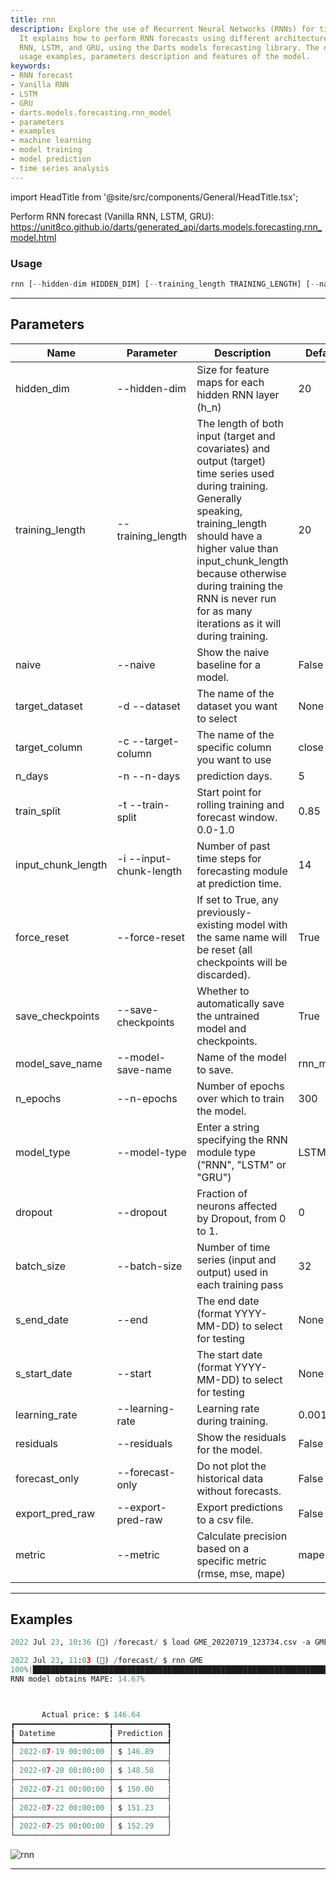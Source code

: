 ```yaml
---
title: rnn
description: Explore the use of Recurrent Neural Networks (RNNs) for time series forecasting.
  It explains how to perform RNN forecasts using different architectures like Vanilla
  RNN, LSTM, and GRU, using the Darts models forecasting library. The document covers
  usage examples, parameters description and features of the model.
keywords:
- RNN forecast
- Vanilla RNN
- LSTM
- GRU
- darts.models.forecasting.rnn_model
- parameters
- examples
- machine learning
- model training
- model prediction
- time series analysis
---
```


import HeadTitle from '@site/src/components/General/HeadTitle.tsx';

<HeadTitle title="forecast /rnn - Reference | OpenBB Terminal Docs" />

Perform RNN forecast (Vanilla RNN, LSTM, GRU): https://unit8co.github.io/darts/generated_api/darts.models.forecasting.rnn_model.html

### Usage

```python wordwrap
rnn [--hidden-dim HIDDEN_DIM] [--training_length TRAINING_LENGTH] [--naive] [-d {AAPL}] [-c TARGET_COLUMN] [-n N_DAYS] [-t TRAIN_SPLIT] [-i INPUT_CHUNK_LENGTH] [--force-reset FORCE_RESET] [--save-checkpoints SAVE_CHECKPOINTS] [--model-save-name MODEL_SAVE_NAME] [--n-epochs N_EPOCHS] [--model-type MODEL_TYPE] [--dropout DROPOUT] [--batch-size BATCH_SIZE] [--end S_END_DATE] [--start S_START_DATE] [--learning-rate LEARNING_RATE] [--residuals] [--forecast-only] [--export-pred-raw] [--metric {rmse,mse,mape,smape}]
```

---

## Parameters

| Name | Parameter | Description | Default | Optional | Choices |
| ---- | --------- | ----------- | ------- | -------- | ------- |
| hidden_dim | --hidden-dim | Size for feature maps for each hidden RNN layer (h_n) | 20 | True | None |
| training_length | --training_length | The length of both input (target and covariates) and output (target) time series used during training. Generally speaking, training_length should have a higher value than input_chunk_length because otherwise during training the RNN is never run for as many iterations as it will during training. | 20 | True | None |
| naive | --naive | Show the naive baseline for a model. | False | True | None |
| target_dataset | -d  --dataset | The name of the dataset you want to select | None | True | AAPL |
| target_column | -c  --target-column | The name of the specific column you want to use | close | True | None |
| n_days | -n  --n-days | prediction days. | 5 | True | None |
| train_split | -t  --train-split | Start point for rolling training and forecast window. 0.0-1.0 | 0.85 | True | None |
| input_chunk_length | -i  --input-chunk-length | Number of past time steps for forecasting module at prediction time. | 14 | True | None |
| force_reset | --force-reset | If set to True, any previously-existing model with the same name will be reset (all checkpoints will be discarded). | True | True | None |
| save_checkpoints | --save-checkpoints | Whether to automatically save the untrained model and checkpoints. | True | True | None |
| model_save_name | --model-save-name | Name of the model to save. | rnn_model | True | None |
| n_epochs | --n-epochs | Number of epochs over which to train the model. | 300 | True | None |
| model_type | --model-type | Enter a string specifying the RNN module type ("RNN", "LSTM" or "GRU") | LSTM | True | None |
| dropout | --dropout | Fraction of neurons affected by Dropout, from 0 to 1. | 0 | True | None |
| batch_size | --batch-size | Number of time series (input and output) used in each training pass | 32 | True | None |
| s_end_date | --end | The end date (format YYYY-MM-DD) to select for testing | None | True | None |
| s_start_date | --start | The start date (format YYYY-MM-DD) to select for testing | None | True | None |
| learning_rate | --learning-rate | Learning rate during training. | 0.001 | True | None |
| residuals | --residuals | Show the residuals for the model. | False | True | None |
| forecast_only | --forecast-only | Do not plot the historical data without forecasts. | False | True | None |
| export_pred_raw | --export-pred-raw | Export predictions to a csv file. | False | True | None |
| metric | --metric | Calculate precision based on a specific metric (rmse, mse, mape) | mape | True | rmse, mse, mape, smape |


---

## Examples

```python
2022 Jul 23, 10:36 (🦋) /forecast/ $ load GME_20220719_123734.csv -a GME

2022 Jul 23, 11:03 (🦋) /forecast/ $ rnn GME
100%|███████████████████████████████████████████████████████████████████████████████████████████████████████████████████████████████████████████████████████████████████████████████████████████████████████████████| 115/115 [00:0700:00, 15.10it/s]
RNN model obtains MAPE: 14.67%



       Actual price: $ 146.64
┏━━━━━━━━━━━━━━━━━━━━━┳━━━━━━━━━━━━┓
┃ Datetime            ┃ Prediction ┃
┡━━━━━━━━━━━━━━━━━━━━━╇━━━━━━━━━━━━┩
│ 2022-07-19 00:00:00 │ $ 146.89   │
├─────────────────────┼────────────┤
│ 2022-07-20 00:00:00 │ $ 148.58   │
├─────────────────────┼────────────┤
│ 2022-07-21 00:00:00 │ $ 150.00   │
├─────────────────────┼────────────┤
│ 2022-07-22 00:00:00 │ $ 151.23   │
├─────────────────────┼────────────┤
│ 2022-07-25 00:00:00 │ $ 152.29   │
└─────────────────────┴────────────┘
```
![rnn](https://user-images.githubusercontent.com/72827203/180615355-5c30635a-be63-4b9a-836d-9feb3d3ac263.png)

---
